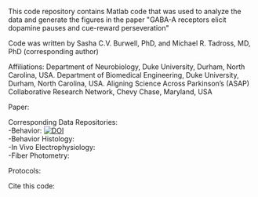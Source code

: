 This code repository contains Matlab code that was used to analyze the data and generate the figures in the paper "GABA-A receptors elicit dopamine pauses and cue-reward perseveration"

Code was written by Sasha C.V. Burwell, PhD, and Michael R. Tadross, MD, PhD (corresponding author)

Affiliations:
Department of Neurobiology, Duke University, Durham, North Carolina, USA.
Department of Biomedical Engineering, Duke University, Durham, North Carolina, USA.
Aligning Science Across Parkinson’s (ASAP) Collaborative Research Network, Chevy Chase, Maryland, USA

Paper:  

Corresponding Data Repositories:  
  -Behavior: [![DOI](https://zenodo.org/badge/DOI/10.5281/zenodo.10903566.svg)](https://doi.org/10.5281/zenodo.10903566)  
  -Behavior Histology:  
  -In Vivo Electrophysiology:  
  -Fiber Photometry:  
  
Protocols:

Cite this code:
